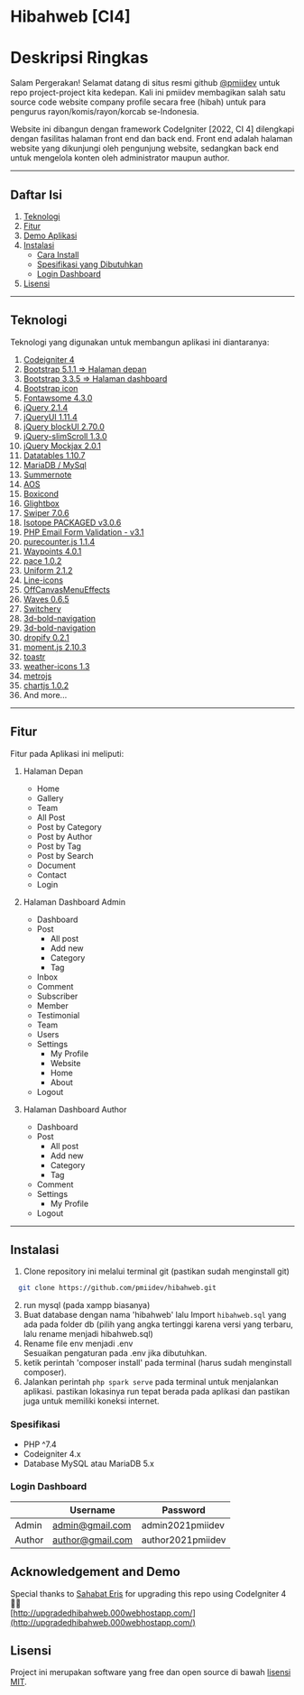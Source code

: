 # Hibahweb [CI4]

# Deskripsi Ringkas
Salam Pergerakan! Selamat datang di situs resmi github [@pmiidev](https://github.com/pmiidev) untuk repo project-project kita kedepan. Kali ini pmiidev membagikan salah satu source code website company profile secara free (hibah) untuk para pengurus rayon/komis/rayon/korcab se-Indonesia.

Website ini dibangun dengan framework CodeIgniter [2022, CI 4] dilengkapi dengan fasilitas halaman front end dan back end. Front end adalah halaman website yang dikunjungi oleh pengunjung website, sedangkan back end untuk mengelola konten oleh administrator maupun author.

<hr>

## Daftar Isi

1. [Teknologi](#teknologi)
2. [Fitur](#fitur)
3. [Demo Aplikasi](#demo)
4. [Instalasi](#instalasi)
   - [Cara Install](#instalasi)
   - [Spesifikasi yang Dibutuhkan](#spesifikasi)
   - [Login Dashboard](#login-dashboard)
5. [Lisensi](#license)

<hr>

## Teknologi

Teknologi yang digunakan untuk membangun aplikasi ini diantaranya:

1. [Codeigniter 4](https://codeigniter.com/)
2. [Bootstrap 5.1.1 => Halaman depan](https://getbootstrap.com/)
3. [Bootstrap 3.3.5 => Halaman dashboard](https://getbootstrap.com/)
4. [Bootstrap icon](https://icons.getbootstrap.com/)
5. [Fontawsome 4.3.0](https://fontawesome.com/)
6. [jQuery 2.1.4](https://jquery.com/)
7. [jQueryUI 1.11.4](http://jqueryui.com)
8. [jQuery blockUI 2.70.0](http://malsup.com/jquery/block/)
9. [jQuery-slimScroll 1.3.0](http://rocha.la/jQuery-slimScroll)
10. [jQuery Mockjax 2.0.1](https://github.com/jakerella/jquery-mockjax)
11. [Datatables 1.10.7](https://datatables.net/)
12. [MariaDB / MySql](https://mariadb.org/)
13. [Summernote](https://summernote.org/)
14. [AOS](http://michalsnik.github.io/aos/)
15. [Boxicond](https://boxicons.com/)
16. [Glightbox](https://biati-digital.github.io/glightbox/)
17. [Swiper 7.0.6](https://swiperjs.com)
18. [Isotope PACKAGED v3.0.6](https://isotope.metafizzy.co)
19. [PHP Email Form Validation - v3.1](https://bootstrapmade.com/php-email-form/)
20. [purecounter.js 1.1.4](https://github.com/srexi/purecounterjs)
21. [Waypoints 4.0.1](https://github.com/imakewebthings/waypoints)
22. [pace 1.0.2](https://github.com/CodeByZach/pace/)
23. [Uniform 2.1.2](http://pixelmatrixdesign.com)
24. [Line-icons](https://lineicons.com/)
25. [OffCanvasMenuEffects](https://tympanus.net/Development/OffCanvasMenuEffects/)
26. [Waves 0.6.5](http://fian.my.id/Waves)
27. [Switchery](https://abpetkov.github.io/switchery/)
28. [3d-bold-navigation](https://codyhouse.co/gem/3d-bold-navigation)
29. [3d-bold-navigation](https://codyhouse.co/gem/3d-bold-navigation)
30. [dropify 0.2.1](https://github.com/JeremyFagis/dropify)
31. [moment.js 2.10.3](https://momentjs.com)
32. [toastr](https://github.com/CodeSeven/toastr)
33. [weather-icons 1.3](http://erikflowers.github.io/weather-icons/)
34. [metrojs](http://drewgreenwell.com/projects/metrojs)
35. [chartjs 1.0.2](http://chartjs.org/)
36. And more...

<hr>

## Fitur

Fitur pada Aplikasi ini meliputi:

1. Halaman Depan

   - Home
   - Gallery
   - Team
   - All Post
   - Post by Category
   - Post by Author
   - Post by Tag
   - Post by Search
   - Document
   - Contact
   - Login

2. Halaman Dashboard Admin

   - Dashboard
   - Post
     - All post
     - Add new
     - Category
     - Tag
   - Inbox
   - Comment
   - Subscriber
   - Member
   - Testimonial
   - Team
   - Users
   - Settings
     - My Profile
     - Website
     - Home
     - About
   - Logout

3. Halaman Dashboard Author

   - Dashboard
   - Post
     - All post
     - Add new
     - Category
     - Tag
   - Comment
   - Settings
     - My Profile
   - Logout

<hr>


## Instalasi

1. Clone repository ini melalui terminal git (pastikan sudah menginstall git)

```sh
  git clone https://github.com/pmiidev/hibahweb.git
```

2. run mysql (pada xampp biasanya)
3. Buat database dengan nama 'hibahweb' lalu Import `hibahweb.sql` yang ada pada folder db (pilih yang angka tertinggi karena versi yang terbaru, lalu rename menjadi hibahweb.sql)
4. Rename file env menjadi .env<br>
   Sesuaikan pengaturan pada .env jika dibutuhkan.
5. ketik perintah 'composer install' pada terminal (harus sudah menginstall composer).
6. Jalankan perintah `php spark serve` pada terminal untuk menjalankan aplikasi. pastikan lokasinya run tepat berada pada aplikasi dan pastikan juga untuk memiliki koneksi internet.

### Spesifikasi

- PHP ^7.4
- Codeigniter 4.x
- Database MySQL atau MariaDB 5.x

### Login Dashboard

|                      | Username         | Password          |
| -------------------- | ---------------- | ----------------- |
| Admin                | admin@gmail.com  | admin2021pmiidev  |
| Author               | author@gmail.com | author2021pmiidev |

## Acknowledgement and Demo

Special thanks to [Sahabat Eris](https://github.com/sejutaimpian) for upgrading this repo using CodeIgniter 4 👋🏻     
[http://upgradedhibahweb.000webhostapp.com/](http://upgradedhibahweb.000webhostapp.com/)

## Lisensi

Project ini merupakan software yang free dan open source di bawah [lisensi MIT](LICENSE).
